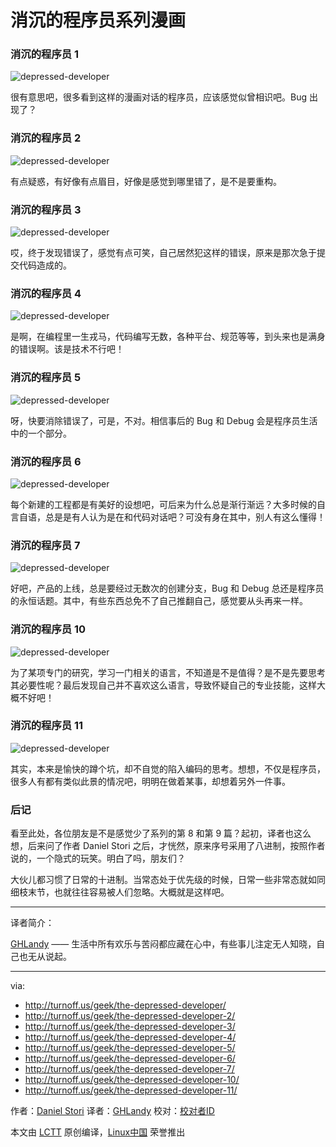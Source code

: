 消沉的程序员系列漫画
=========================
### 消沉的程序员 1

![depressed-developer](https://github.com/GHLandy/comic/raw/master/turnoff.us/depressed-developer-series/depressed-developer.png)

很有意思吧，很多看到这样的漫画对话的程序员，应该感觉似曾相识吧。Bug 出现了？

### 消沉的程序员 2

![depressed-developer](https://github.com/GHLandy/comic/raw/master/turnoff.us/depressed-developer-series/depressed-developer-2.png)

有点疑惑，有好像有点眉目，好像是感觉到哪里错了，是不是要重构。

### 消沉的程序员 3

![depressed-developer](https://github.com/GHLandy/comic/raw/master/turnoff.us/depressed-developer-series/depressed-developer-3.png)

哎，终于发现错误了，感觉有点可笑，自己居然犯这样的错误，原来是那次急于提交代码造成的。

### 消沉的程序员 4

![depressed-developer](https://github.com/GHLandy/comic/raw/master/turnoff.us/depressed-developer-series/depressed-developer-4.png)

是啊，在编程里一生戎马，代码编写无数，各种平台、规范等等，到头来也是满身的错误啊。该是技术不行吧！

### 消沉的程序员 5

![depressed-developer](https://github.com/GHLandy/comic/raw/master/turnoff.us/depressed-developer-series/depressed-developer-5.png)

呀，快要消除错误了，可是，不对。相信事后的 Bug 和 Debug 会是程序员生活中的一个部分。

### 消沉的程序员 6

![depressed-developer](https://github.com/GHLandy/comic/raw/master/turnoff.us/depressed-developer-series/depressed-developer-6.png)

每个新建的工程都是有美好的设想吧，可后来为什么总是渐行渐远？大多时候的自言自语，总是是有人认为是在和代码对话吧？可没有身在其中，别人有这么懂得！

### 消沉的程序员 7

![depressed-developer](https://github.com/GHLandy/comic/raw/master/turnoff.us/depressed-developer-series/depressed-developer-7.png)

好吧，产品的上线，总是要经过无数次的创建分支，Bug 和 Debug 总还是程序员的永恒话题。其中，有些东西总免不了自己推翻自己，感觉要从头再来一样。

### 消沉的程序员 10

![depressed-developer](https://github.com/GHLandy/comic/raw/master/turnoff.us/depressed-developer-series/depressed-developer-10.png)

为了某项专门的研究，学习一门相关的语言，不知道是不是值得？是不是先要思考其必要性呢？最后发现自己并不喜欢这么语言，导致怀疑自己的专业技能，这样大概不好吧！

### 消沉的程序员 11

![depressed-developer](https://github.com/GHLandy/comic/raw/master/turnoff.us/depressed-developer-series/depressed-developer-11.png)

其实，本来是愉快的蹲个坑，却不自觉的陷入编码的思考。想想，不仅是程序员，很多人有都有类似此景的情况吧，明明在做着某事，却想着另外一件事。

### 后记

看至此处，各位朋友是不是感觉少了系列的第 8 和第 9 篇？起初，译者也这么想，后来问了作者 Daniel Stori 之后，才恍然，原来序号采用了八进制，按照作者说的，一个隐式的玩笑。明白了吗，朋友们？

大伙儿都习惯了日常的十进制。当常态处于优先级的时候，日常一些非常态就如同细枝末节，也就往往容易被人们忽略。大概就是这样吧。

-------------------------------

译者简介：

[GHLandy](http://GHLandy.com) —— 生活中所有欢乐与苦闷都应藏在心中，有些事儿注定无人知晓，自己也无从说起。

-------------------------------

via:
- http://turnoff.us/geek/the-depressed-developer/
- http://turnoff.us/geek/the-depressed-developer-2/
- http://turnoff.us/geek/the-depressed-developer-3/
- http://turnoff.us/geek/the-depressed-developer-4/
- http://turnoff.us/geek/the-depressed-developer-5/
- http://turnoff.us/geek/the-depressed-developer-6/
- http://turnoff.us/geek/the-depressed-developer-7/
- http://turnoff.us/geek/the-depressed-developer-10/
- http://turnoff.us/geek/the-depressed-developer-11/

作者：[Daniel Stori][a]
译者：[GHLandy](https://github.com/GHLandy)
校对：[校对者ID](https://github.com/校对者ID)

本文由 [LCTT](https://github.com/LCTT/TranslateProject) 原创编译，[Linux中国](https://linux.cn/) 荣誉推出

[a]:http://turnoff.us/about/
